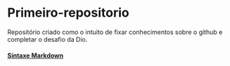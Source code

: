 # Primeiro-repositorio
Repositório criado como o intuito de fixar conhecimentos sobre o github e completar o desafio da Dio.

#### [Sintaxe Markdown](https://www.markdownguide.org/basic-syntax/#overview)

